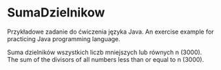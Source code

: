 # SumaDzielnikow
Przykładowe zadanie do ćwiczenia języka Java. 
An exercise example for practicing Java programming language.

Suma dzielników wszystkich liczb mniejszych lub równych n (3000).  
The sum of the divisors of all numbers less than or equal to n (3000).
